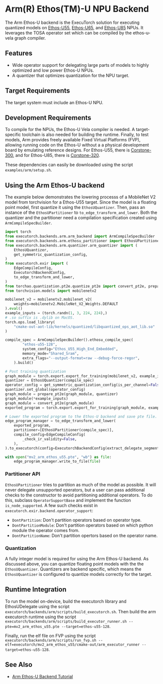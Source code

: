 # Arm(R) Ethos(TM)-U NPU Backend

The Arm Ethos-U backend is the ExecuTorch solution for executing quantized models on [Ethos-U55](https://www.arm.com/products/silicon-ip-cpu/ethos/ethos-u55), [Ethos-U65](https://www.arm.com/products/silicon-ip-cpu/ethos/ethos-u65), and [Ethos-U85](https://www.arm.com/products/silicon-ip-cpu/ethos/ethos-u85) NPUs. It leverages the TOSA operator set which can be compiled by the ethos-u-vela graph compiler.

## Features

- Wide operator support for delegating large parts of models to highly optimized and low power Ethos-U NPUs.
- A quantizer that optimizes quantization for the NPU target.

## Target Requirements

The target system must include an Ethos-U NPU.

## Development Requirements

To compile for the NPUs, the Ethos-U Vela compiler is needed. A target-specific toolchain is also needed for building the runtime. Finally, to test models, Arm provides freely available Fixed Virtual Platforms (FVP), allowing running code on the Ethos-U without a a physical development board by emulating reference designs. For Ethos-U55, there is [Corstone-300](https://developer.arm.com/Processors/Corstone-300), and for Ethos-U85, there is [Corstone-320](https://developer.arm.com/Processors/Corstone-320).

These dependencies can easily be downloaded using the script `examples/arm/setup.sh`.

## Using the Arm Ethos-U backend
The example below demonstrates the lowering processs of a MobileNet V2 model from torchvision for a Ethos-U55 target. Since the model is a floating point model, first quantize it using the `EthosUQuantizer`. Then, pass an instance of the `EthosUPartitioner` to `to_edge_transform_and_lower`. Both the quantizer and the partitioner need a compilation specification created using `ArmCompileSpecBuilder`.

```python
import torch
from executorch.backends.arm.arm_backend import ArmCompileSpecBuilder
from executorch.backends.arm.ethosu_partitioner import EthosUPartitioner
from executorch.backends.arm.quantizer.arm_quantizer import (
    EthosUQuantizer,
    get_symmetric_quantization_config,
)
from executorch.exir import (
    EdgeCompileConfig,
    ExecutorchBackendConfig,
    to_edge_transform_and_lower,
)
from torchao.quantization.pt2e.quantize_pt2e import convert_pt2e, prepare_pt2e
from torchvision.models import mobilenetv2

mobilenet_v2 = mobilenetv2.mobilenet_v2(
    weights=mobilenetv2.MobileNet_V2_Weights.DEFAULT
).eval()
example_inputs = (torch.randn(1, 3, 224, 224),)
# .so suffix is .dylib on MacOS.
torch.ops.load_library(
    "cmake-out-aot-lib/kernels/quantized/libquantized_ops_aot_lib.so"
)

compile_spec = ArmCompileSpecBuilder().ethosu_compile_spec(
        "ethos-u55-128",
        system_config="Ethos_U55_High_End_Embedded",
        memory_mode="Shared_Sram",
        extra_flags="--output-format=raw --debug-force-regor",
    ).build()

# Post training quantization
graph_module = torch.export.export_for_training(mobilenet_v2, example_inputs).module()
quantizer = EthosUQuantizer(compile_spec)
operator_config = get_symmetric_quantization_config(is_per_channel=False)
quantizer.set_global(operator_config)
graph_module = prepare_pt2e(graph_module, quantizer)
graph_module(*example_inputs)
graph_module = convert_pt2e(graph_module)
exported_program = torch.export.export_for_training(graph_module, example_inputs)

# Lower the exported program to the Ethos-U backend and save pte file.
edge_program_manager = to_edge_transform_and_lower(
    exported_program,
    partitioner=[EthosUPartitioner(compile_spec)],
    compile_config=EdgeCompileConfig(
        _check_ir_validity=False,
    ),
).to_executorch(config=ExecutorchBackendConfig(extract_delegate_segments=False))

with open("mv2_arm_ethos_u55.pte", "wb") as file:
    edge_program_manager.write_to_file(file)
```

### Partitioner API

`EthosUPartitioner` tries to partition as much of the model as possible. It will never delegate unsupported operators, but a user can pass additional checks to the constructor to avoid partitioning additional operators. To do this, subclass `OperatorSupportBase` and implement the function `is_node_supported`. A few such checks exist in `executorch.exir.backend.operator_support`:

- `DontPartition`: Don't partition operators based on operator type.
- `DontPartitionModule`: Don't partition operators based on which python module the operator comes from.
- `DontPartitionName`: Don't partition opertors based on the operator name.

### Quantization

A fully integer model is required for using the Arm Ethos-U backend. As discussed above, you can quantize floating point models with the the `EthosUQuantizer`. Quantizers are backend specific, which means the `EthosUQuantizer` is configured to quantize models correctly for the target.

## Runtime Integration

To run the model on-device, build the executorch library and EthosUDelegate using the script
`executorch/backends/arm/scripts/build_executorch.sh`.
Then build the arm executorch runtime using the script
`executorch/backends/arm/scripts/build_executor_runner.sh --pte=mv2_arm_ethos_u55.pte --target=ethos-u55-128`.

Finally, run the elf file on FVP using the script
`executorch/backends/arm/scripts/run_fvp.sh --elf=executorch/mv2_arm_ethos_u55/cmake-out/arm_executor_runner --target=ethos-u55-128`.

## See Also
- [Arm Ethos-U Backend Tutorial](tutorial-arm-ethos-u.md)
